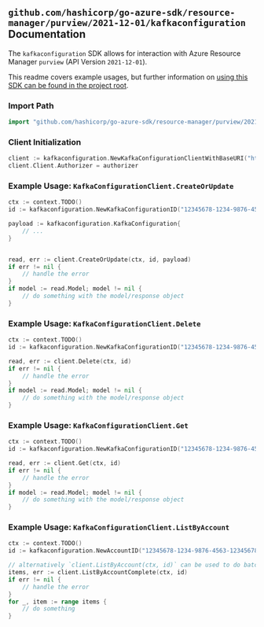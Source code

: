 
## `github.com/hashicorp/go-azure-sdk/resource-manager/purview/2021-12-01/kafkaconfiguration` Documentation

The `kafkaconfiguration` SDK allows for interaction with Azure Resource Manager `purview` (API Version `2021-12-01`).

This readme covers example usages, but further information on [using this SDK can be found in the project root](https://github.com/hashicorp/go-azure-sdk/tree/main/docs).

### Import Path

```go
import "github.com/hashicorp/go-azure-sdk/resource-manager/purview/2021-12-01/kafkaconfiguration"
```


### Client Initialization

```go
client := kafkaconfiguration.NewKafkaConfigurationClientWithBaseURI("https://management.azure.com")
client.Client.Authorizer = authorizer
```


### Example Usage: `KafkaConfigurationClient.CreateOrUpdate`

```go
ctx := context.TODO()
id := kafkaconfiguration.NewKafkaConfigurationID("12345678-1234-9876-4563-123456789012", "example-resource-group", "accountName", "kafkaConfigurationName")

payload := kafkaconfiguration.KafkaConfiguration{
	// ...
}


read, err := client.CreateOrUpdate(ctx, id, payload)
if err != nil {
	// handle the error
}
if model := read.Model; model != nil {
	// do something with the model/response object
}
```


### Example Usage: `KafkaConfigurationClient.Delete`

```go
ctx := context.TODO()
id := kafkaconfiguration.NewKafkaConfigurationID("12345678-1234-9876-4563-123456789012", "example-resource-group", "accountName", "kafkaConfigurationName")

read, err := client.Delete(ctx, id)
if err != nil {
	// handle the error
}
if model := read.Model; model != nil {
	// do something with the model/response object
}
```


### Example Usage: `KafkaConfigurationClient.Get`

```go
ctx := context.TODO()
id := kafkaconfiguration.NewKafkaConfigurationID("12345678-1234-9876-4563-123456789012", "example-resource-group", "accountName", "kafkaConfigurationName")

read, err := client.Get(ctx, id)
if err != nil {
	// handle the error
}
if model := read.Model; model != nil {
	// do something with the model/response object
}
```


### Example Usage: `KafkaConfigurationClient.ListByAccount`

```go
ctx := context.TODO()
id := kafkaconfiguration.NewAccountID("12345678-1234-9876-4563-123456789012", "example-resource-group", "accountName")

// alternatively `client.ListByAccount(ctx, id)` can be used to do batched pagination
items, err := client.ListByAccountComplete(ctx, id)
if err != nil {
	// handle the error
}
for _, item := range items {
	// do something
}
```
